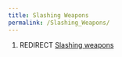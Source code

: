 ```yaml
---
title: Slashing Weapons
permalink: /Slashing_Weapons/
---
```


1.  REDIRECT [Slashing weapons](Slashing_weapons "wikilink")